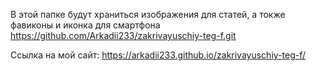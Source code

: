 В этой папке будут храниться изображения для статей, а токже фавиконы и иконка для смартфона
https://github.com/Arkadii233/zakrivayuschiy-teg-f.git

Ссылка на мой сайт:  https://arkadii233.github.io/zakrivayuschiy-teg-f/